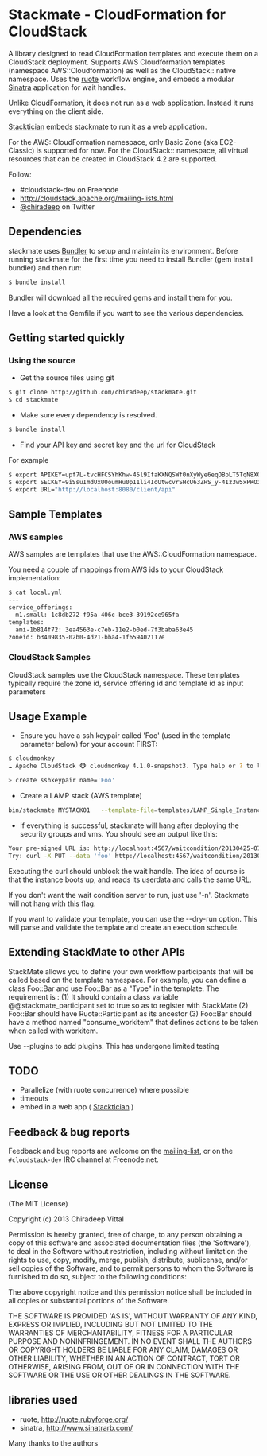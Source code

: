 # Stackmate - CloudFormation for CloudStack

A library designed to read CloudFormation templates 
and execute them on a CloudStack deployment. 
Supports  AWS Cloudformation templates (namespace AWS::Cloudformation) as well as the CloudStack:: native namespace.
Uses the [ruote](http://ruote.rubyforge.org) workflow engine,
and embeds a modular [Sinatra](http://www.sinatrarb.com/) application for wait handles.

Unlike CloudFormation, it does not  run as a web application. 
Instead it runs everything on the client side.

[Stacktician](https://github.com/chiradeep/stacktician) embeds stackmate to run it as a web application.

For the AWS::CloudFormation namespace, only Basic Zone (aka EC2-Classic) is supported for now.
For the CloudStack:: namespace, all virtual resources that can be created in CloudStack 4.2 are supported.

Follow:
* \#cloudstack-dev on Freenode
* <http://cloudstack.apache.org/mailing-lists.html>
* [@chiradeep](http://twitter.com/chiradeep) on Twitter

## Dependencies

stackmate uses [Bundler](http://gembundler.com/) to setup and maintain its
environment. Before running stackmate for the first time you need to install
Bundler (gem install bundler) and then run:

```bash
$ bundle install

```

Bundler will download all the required gems and install them for you.

Have a look at the Gemfile if you want to see the various dependencies.

## Getting started quickly

### Using the source

* Get the source files using git

```bash
$ git clone http://github.com/chiradeep/stackmate.git
$ cd stackmate
```

* Make sure every dependency is resolved.

```bash
$ bundle install
```
* Find your API key and secret key and the url for CloudStack

For example

```bash
$ export APIKEY=upf7L-tvcHFCSYhKhw-45l9IfaKXNQSWf0nXyWye6eqOBpLT5TqN8XQGeuloV3LbSwD6zuucz22L233Nrqg2pg
$ export SECKEY=9iSsuImdUxU0oumHu0p11li4IoUtwcvrSHcU63ZHS_y-4Iz3w5xPROzyjZTUXkhI9E7dy0r3vejzgCmaQfI-yw
$ export URL="http://localhost:8080/client/api"
```

## Sample Templates
### AWS samples
AWS samples are templates that use the AWS::CloudFormation namespace.

You need a couple of mappings from AWS ids to your CloudStack implementation:

```bash
$ cat local.yml 
---
service_offerings:
  m1.small: 1c8db272-f95a-406c-bce3-39192ce965fa
templates:
  ami-1b814f72: 3ea4563e-c7eb-11e2-b0ed-7f3baba63e45
zoneid: b3409835-02b0-4d21-bba4-1f659402117e
```

### CloudStack Samples
CloudStack samples use the CloudStack namespace. These templates typically require the zone id, service offering id and template id as input parameters


## Usage Example
* Ensure you have a ssh keypair called 'Foo' (used in the template parameter below) for your account FIRST:

```bash
$ cloudmonkey
☁ Apache CloudStack 🐵 cloudmonkey 4.1.0-snapshot3. Type help or ? to list commands.

> create sshkeypair name='Foo'
```


* Create a LAMP stack (AWS template)

```bash
bin/stackmate MYSTACK01   --template-file=templates/LAMP_Single_Instance.template -p "DBName=cloud;DBUserName=cloud;SSHLocation=75.75.75.0/24;DBUsername=cloud;DBPassword=cloud;DBRootPassword=cloud;KeyName=Foo"
```

* If everything is successful, stackmate will hang after deploying the security groups and vms. 
You should see an output like this:

```bash
Your pre-signed URL is: http://localhost:4567/waitcondition/20130425-0706-kerujere-punopapa/WaitHandle
Try: curl -X PUT --data 'foo' http://localhost:4567/waitcondition/20130425-0706-kerujere-punopapa/WaitHandle
```
Executing the curl should unblock the wait handle. The idea of course is that the instance boots up, and reads its userdata and calls the same URL.

If you don't want the wait condition server to run, just use '-n'. Stackmate will not hang with this flag.

If you want to validate your template, you can use the --dry-run option. This will parse and validate the template and create an execution schedule.

## Extending StackMate to other APIs

StackMate allows you to define your own workflow participants that will be called based on the template namespace. For example, you can define a class Foo::Bar
and use Foo::Bar as a "Type" in the template. The requirement is :
(1) It should contain a class variable @@stackmate_participant set to true so as to register with StackMate
(2) Foo::Bar should have Ruote::Participant as its ancestor
(3) Foo::Bar should have a method named "consume_workitem" that defines actions to be taken when called with workitem.

Use --plugins <Directories with ruby files> to add plugins. This has undergone limited testing


## TODO
* Parallelize (with ruote concurrence) where possible
* timeouts
* embed in a web app ( [Stacktician](https://github.com/chiradeep/stacktician) )


## Feedback & bug reports

Feedback and bug reports are welcome on the [mailing-list](dev@cloudstack.apache.org), or on the `#cloudstack-dev` IRC channel at Freenode.net.

## License

(The MIT License)

Copyright (c) 2013 Chiradeep Vittal

Permission is hereby granted, free of charge, to any person obtaining
a copy of this software and associated documentation files (the
'Software'), to deal in the Software without restriction, including
without limitation the rights to use, copy, modify, merge, publish,
distribute, sublicense, and/or sell copies of the Software, and to
permit persons to whom the Software is furnished to do so, subject to
the following conditions:

The above copyright notice and this permission notice shall be
included in all copies or substantial portions of the Software.

THE SOFTWARE IS PROVIDED 'AS IS', WITHOUT WARRANTY OF ANY KIND,
EXPRESS OR IMPLIED, INCLUDING BUT NOT LIMITED TO THE WARRANTIES OF
MERCHANTABILITY, FITNESS FOR A PARTICULAR PURPOSE AND NONINFRINGEMENT.
IN NO EVENT SHALL THE AUTHORS OR COPYRIGHT HOLDERS BE LIABLE FOR ANY
CLAIM, DAMAGES OR OTHER LIABILITY, WHETHER IN AN ACTION OF CONTRACT,
TORT OR OTHERWISE, ARISING FROM, OUT OF OR IN CONNECTION WITH THE
SOFTWARE OR THE USE OR OTHER DEALINGS IN THE SOFTWARE.

## libraries used

- ruote, <http://ruote.rubyforge.org/>
- sinatra, <http://www.sinatrarb.com/>

Many thanks to the authors 

